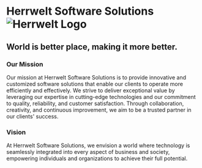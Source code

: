 # Herrwelt Software Solutions ![Herrwelt Logo](https://github.com/jayesh1306/company.github.io/tree/main/img/logo.png)

## World is better place, making it more better.

### Our Mission 
Our mission at Herrwelt Software Solutions is to provide innovative and customized software solutions that enable our clients to operate more efficiently and effectively. We strive to deliver exceptional value by leveraging our expertise in cutting-edge technologies and our commitment to quality, reliability, and customer satisfaction. Through collaboration, creativity, and continuous improvement, we aim to be a trusted partner in our clients' success.

### Vision
At Herrwelt Software Solutions, we envision a world where technology is seamlessly integrated into every aspect of business and society, empowering individuals and organizations to achieve their full potential.